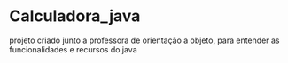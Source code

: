 # Calculadora_java
projeto criado junto a professora de orientação a objeto, para entender as funcionalidades e recursos do java 
